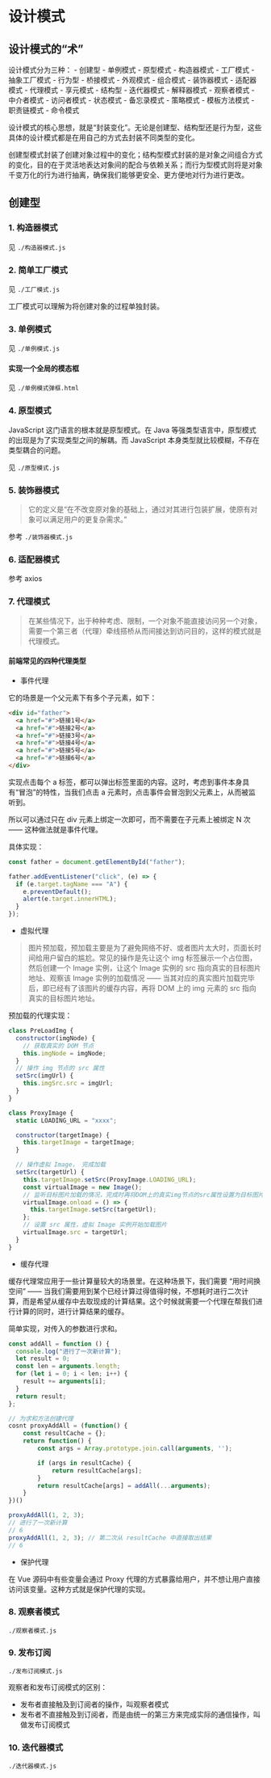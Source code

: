# 设计模式

## 设计模式的“术”

设计模式分为三种： - 创建型 - 单例模式 - 原型模式 - 构造器模式 - 工厂模式 - 抽象工厂模式 - 行为型 - 桥接模式 - 外观模式 - 组合模式 - 装饰器模式 - 适配器模式 - 代理模式 - 享元模式 - 结构型 - 迭代器模式 - 解释器模式 - 观察者模式 - 中介者模式 - 访问者模式 - 状态模式 - 备忘录模式 - 策略模式 - 模板方法模式 - 职责链模式 - 命令模式

设计模式的核心思想，就是“封装变化”。无论是创建型、结构型还是行为型，这些具体的设计模式都是在用自己的方式去封装不同类型的变化。

创建型模式封装了创建对象过程中的变化；结构型模式封装的是对象之间组合方式的变化，目的在于灵活地表达对象间的配合与依赖关系；而行为型模式则将是对象千变万化的行为进行抽离，确保我们能够更安全、更方便地对行为进行更改。

## 创建型

### 1. 构造器模式

见 `./构造器模式.js`

### 2. 简单工厂模式

见 `./工厂模式.js`

工厂模式可以理解为将创建对象的过程单独封装。

### 3. 单例模式

见 `./单例模式.js`

#### 实现一个全局的模态框

见 `./单例模式弹框.html`

### 4. 原型模式

JavaScript 这门语言的根本就是原型模式。在 Java 等强类型语言中，原型模式的出现是为了实现类型之间的解耦。而 JavaScript 本身类型就比较模糊，不存在类型耦合的问题。

见 `./原型模式.js`

### 5. 装饰器模式

> 它的定义是“在不改变原对象的基础上，通过对其进行包装扩展，使原有对象可以满足用户的更复杂需求。”

参考 `./装饰器模式.js`

### 6. 适配器模式

参考 axios

### 7. 代理模式

> 在某些情况下，出于种种考虑、限制，一个对象不能直接访问另一个对象，需要一个第三者（代理）牵线搭桥从而间接达到访问目的，这样的模式就是代理模式。

#### 前端常见的四种代理类型

- 事件代理

它的场景是一个父元素下有多个子元素，如下：

```html
<div id="father">
  <a href="#">链接1号</a>
  <a href="#">链接2号</a>
  <a href="#">链接3号</a>
  <a href="#">链接4号</a>
  <a href="#">链接5号</a>
  <a href="#">链接6号</a>
</div>
```

实现点击每个 a 标签，都可以弹出标签里面的内容。这时，考虑到事件本身具有“冒泡”的特性，当我们点击 a 元素时，点击事件会冒泡到父元素上，从而被监听到。

所以可以通过只在 div 元素上绑定一次即可，而不需要在子元素上被绑定 N 次 —— 这种做法就是事件代理。

具体实现：

```javascript
const father = document.getElementById("father");

father.addEventListener("click", (e) => {
  if (e.target.tagName === "A") {
    e.preventDefault();
    alert(e.target.innerHTML);
  }
});
```

- 虚拟代理

> 图片预加载，预加载主要是为了避免网络不好、或者图片太大时，页面长时间给用户留白的尴尬。常见的操作是先让这个 img 标签展示一个占位图，然后创建一个 Image 实例，让这个 Image 实例的 src 指向真实的目标图片地址、观察该 Image 实例的加载情况 —— 当其对应的真实图片加载完毕后，即已经有了该图片的缓存内容，再将 DOM 上的 img 元素的 src 指向真实的目标图片地址。

预加载的代理实现：

```javascript
class PreLoadImg {
  constructor(imgNode) {
    // 获取真实的 DOM 节点
    this.imgNode = imgNode;
  }
  // 操作 img 节点的 src 属性
  setSrc(imgUrl) {
    this.imgSrc.src = imgUrl;
  }
}

class ProxyImage {
  static LOADING_URL = "xxxx";

  constructor(targetImage) {
    this.targetImage = targetImage;
  }

  // 操作虚拟 Image， 完成加载
  setSrc(targetUrl) {
    this.targetImage.setSrc(ProxyImage.LOADING_URL);
    const virtualImage = new Image();
    // 监听目标图片加载的情况，完成时再将DOM上的真实img节点的src属性设置为目标图片的url
    virtualImage.onload = () => {
      this.targetImage.setSrc(targetUrl);
    };
    // 设置 src 属性，虚拟 Image 实例开始加载图片
    virtualImage.src = targetUrl;
  }
}
```

- 缓存代理

缓存代理常应用于一些计算量较大的场景里。在这种场景下，我们需要 “用时间换空间” —— 当我们需要用到某个已经计算过得值得时候，不想耗时进行二次计算，而是希望从缓存中去取现成的计算结果。这个时候就需要一个代理在帮我们进行计算的同时，进行计算结果的缓存。

简单实现，对传入的参数进行求和。

```javascript
const addAll = function () {
  console.log("进行了一次新计算");
  let result = 0;
  const len = arguments.length;
  for (let i = 0; i < len; i++) {
    result += arguments[i];
  }
  return result;
};

// 为求和方法创建代理
cosnt proxyAddAll = (function() {
    const resultCache = {};
    return function() {
        const args = Array.prototype.join.call(arguments, '');

        if (args in resultCache) {
            return resultCache[args];
        }
        return resultCache[args] = addAll(...arguments);
    }
})()

proxyAddAll(1, 2, 3);
// 进行了一次新计算
// 6
proxyAddAll(1, 2, 3); // 第二次从 resultCache 中直接取出结果
// 6
```

- 保护代理

在 Vue 源码中有些变量会通过 Proxy 代理的方式暴露给用户，并不想让用户直接访问该变量。这种方式就是保护代理的实现。

### 8. 观察者模式

`./观察者模式.js`

### 9. 发布订阅

`./发布订阅模式.js`

观察者和发布订阅模式的区别：

- 发布者直接触及到订阅者的操作，叫观察者模式
- 发布者不直接触及到订阅者，而是由统一的第三方来完成实际的通信操作，叫做发布订阅模式

### 10. 迭代器模式

`./迭代器模式.js`